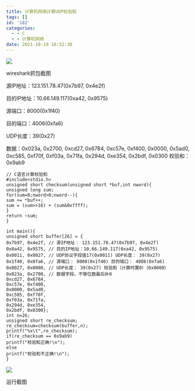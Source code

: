 ```yaml
---
title: 计算机网络计算UDP校验和
tags: []
id: '182'
categories:
  - - C
  - - 计算机网络
date: 2021-10-19 16:52:38
---
```


![](http://blog.zhuanjie.ltd/wp-content/uploads/2021/10/image-6.png)

wireshark抓包截图

源IP地址：123.151.78.47(0x7b97, 0x4e2f)

目的IP地址：10.66.149.117(0xa42, 0x9575)

源端口：8000(0x1f40)

目的端口：4006(0xfa6)

UDP长度：39(0x27)

数据：0x023a, 0x2700, 0xcd27, 0x6784, 0xc57e, 0xf400, 0x0000, 0x5ad0, 0xc585, 0xf70f, 0xf03a, 0x71fa, 0x294d, 0xe354, 0x2bdf, 0x0300 校验和：0x9ab9

```
// C语言计算校验和
#include<stdio.h>
unsigned short checksum(unsigned short *buf,int nword){
unsigned long sum;
for(sum=0;nword>0;nword--){
sum += *buf++;
sum = (sum>>16) + (sum&0xffff);
}
return ~sum;
}

int main(){
unsigned short buffer[26] = {
0x7b97, 0x4e2f, // 源IP地址： 123.151.78.47(0x7b97, 0x4e2f)
0x0a42, 0x9575, // 目的IP地址：10.66.149.117(0xa42, 0x9575)
0x0011, 0x0027, // UDP协议字段值17(0x0011) UDP长度： 39(0x27)
0x1f40, 0x0fa6, // 源端口： 8000(0x1f40) 目的端口： 4006(0xfa6)
0x0027, 0x0000, // UDP长度： 39(0x27) 校验和（计算时置0）（0x0000） 
0x023a, 0x2700, // 数据字段，不够位数最后补0 
0xcd27, 0x6784, 
0xc57e, 0xf400, 
0x0000, 0x5ad0, 
0xc585, 0xf70f, 
0xf03a, 0x71fa, 
0x294d, 0xe354, 
0x2bdf, 0x0300};
int n=26;  
unsigned short re_checksum;     
re_checksum=checksum(buffer,n);
printf("%x\t",re_checksum); 
if(re_checksum == 0x9ab9) 
printf("校验和正确!\n"); 
else          
printf("校验和不正确!\n");
} 
```

![](http://blog.zhuanjie.ltd/wp-content/uploads/2021/10/image-8.png)

运行截图